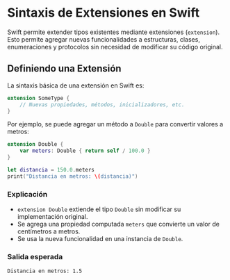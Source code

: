 # Sintaxis de Extensiones en Swift

Swift permite extender tipos existentes mediante extensiones (`extension`). Esto permite agregar nuevas funcionalidades a estructuras, clases, enumeraciones y protocolos sin necesidad de modificar su código original.

## Definiendo una Extensión

La sintaxis básica de una extensión en Swift es:

```swift
extension SomeType {
    // Nuevas propiedades, métodos, inicializadores, etc.
}
```

Por ejemplo, se puede agregar un método a `Double` para convertir valores a metros:

```swift
extension Double {
    var meters: Double { return self / 100.0 }
}

let distancia = 150.0.meters
print("Distancia en metros: \(distancia)")
```

### Explicación
- `extension Double` extiende el tipo `Double` sin modificar su implementación original.
- Se agrega una propiedad computada `meters` que convierte un valor de centímetros a metros.
- Se usa la nueva funcionalidad en una instancia de `Double`.

### Salida esperada
```
Distancia en metros: 1.5
```
